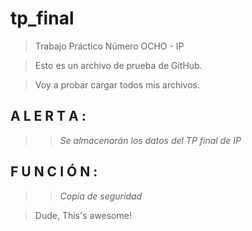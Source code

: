 # tp_final
> Trabajo Práctico Número OCHO - IP
 
> Esto es un archivo de prueba de GitHub.

> Voy a probar cargar todos mis archivos.

## A L E R T A :
 
>> *Se almacenarán los datos del TP final de IP*

## F U N C I Ó N :
 
>> *Copia de seguridad*

> Dude, This's awesome!